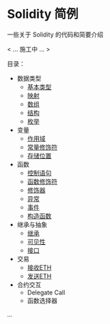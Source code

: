 # Solidity 简例

一些关于 Solidity 的代码和简要介绍

< ... 施工中 ... >

目录：
- 数据类型
    - [基本类型](Data_Types/)
    - [映射](Mapping/)
    - [数组](Array/)
    - [结构](Structs/)
    - [枚举](Enum/)
- 变量
    - [作用域](Variables/)
    - [常量修饰符](Constants/)
    - [存储位置](Data_Locations/)
- 函数
    - [控制语句](Control/)
    - [函数修饰符](Getter_Functions/)
    - [修饰器](Modifier/)
    - [异常](Error/)
    - [事件](Events/)
    - [构造函数](Constructor/)
- 继承与抽象
    - [继承](Inheritance/)
    - [可见性](Visibility/)
    - [接口](Interface/)
- 交易
    - [接收ETH](Receiving_ETH/)
    - [发送ETH](Sending_ETH/)
- 合约交互
    - Delegate Call
    - 函数选择器


...
